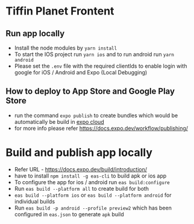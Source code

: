 # Tiffin Planet Frontent

## Run app locally

- Install the node modules by `yarn install`
- To start the IOS project run `yarn ios` and to run android run `yarn android`
- Please set the `.env` file with the required clientIds to enable login with google for iOS / Android and Expo (Local Debugging)

## How to deploy to App Store and Google Play Store

- run the command `expo publish` to create bundles which would be automatically be build in [expo cloud](https://expo.dev/)
- for more info please refer https://docs.expo.dev/workflow/publishing/

# Build and publish app locally

- Refer URL - https://docs.expo.dev/build/introduction/
- have to install `npm install -g eas-cli` to build apk or ios app
- To configure the app for ios / android run `eas build:configure`
- Run `eas build --platform all` to create build for both
- `eas build --platform ios` or `eas build --platform android` for individual builds
- Run `eas build -p android --profile preview2` which has been configured in `eas.json` to generate `apk` build
